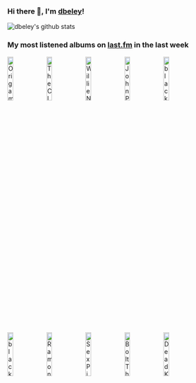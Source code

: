 ### Hi there 👋, I'm [dbeley](https://dbeley.ovh/en)!

![dbeley's github stats](https://github-readme-stats.vercel.app/api?username=dbeley)

### My most listened albums on [last.fm](https://www.last.fm/user/d_beley) in the last week

[<img src='https://lastfm.freetls.fastly.net/i/u/300x300/54a96475b1090425554502e2227986ac.jpg' width='16%' height='16%' alt='Origami Angel - Gami Gang'>](https://www.last.fm/music/origami%2bangel/gami%2bgang)&nbsp;
[<img src='https://lastfm.freetls.fastly.net/i/u/300x300/7d8eeb8f69e84736ab2cd659c03a1581.png' width='16%' height='16%' alt='The Clash - London Calling'>](https://www.last.fm/music/the%2bclash/london%2bcalling)&nbsp;
[<img src='https://lastfm.freetls.fastly.net/i/u/300x300/e519028471154fde5255accbb4e9e59d.jpg' width='16%' height='16%' alt='Willie Nelson - Red Headed Stranger'>](https://www.last.fm/music/willie%2bnelson/red%2bheaded%2bstranger)&nbsp;
[<img src='https://lastfm.freetls.fastly.net/i/u/300x300/f3dabb60279862c44fce1ab4f08ea985.jpg' width='16%' height='16%' alt='John Prine - John Prine'>](https://www.last.fm/music/john%2bprine/john%2bprine)&nbsp;
[<img src='https://lastfm.freetls.fastly.net/i/u/300x300/67a4d6e9f3425753c90e0eb0e2d19c7c.jpg' width='16%' height='16%' alt='black midi - Cavalcade'>](https://www.last.fm/music/black%2bmidi/cavalcade)&nbsp;
<br>
[<img src='https://lastfm.freetls.fastly.net/i/u/300x300/9903bae260baaa04c6177ebcac4b74bc.jpg' width='16%' height='16%' alt='black midi - Schlagenheim'>](https://www.last.fm/music/black%2bmidi/schlagenheim)&nbsp;
[<img src='https://lastfm.freetls.fastly.net/i/u/300x300/32b61b03e34a4e8a91d3bb0dea72a5b4.png' width='16%' height='16%' alt='Ramones - Ramones'>](https://www.last.fm/music/ramones/ramones)&nbsp;
[<img src='https://lastfm.freetls.fastly.net/i/u/300x300/206b79abadc4416a98fe4c8282d478f0.jpg' width='16%' height='16%' alt='Sex Pistols - Never Mind the Bollocks Here’s The Sex Pistols'>](https://www.last.fm/music/sex%2bpistols/never%2bmind%2bthe%2bbollocks%2bhere%25e2%2580%2599s%2bthe%2bsex%2bpistols)&nbsp;
[<img src='https://lastfm.freetls.fastly.net/i/u/300x300/a819f886c167076136f979af18bb4fda.jpg' width='16%' height='16%' alt='Bolt Thrower - Those Once Loyal'>](https://www.last.fm/music/bolt%2bthrower/those%2bonce%2bloyal)&nbsp;
[<img src='https://lastfm.freetls.fastly.net/i/u/300x300/89327a3809f40598d468347943da054d.png' width='16%' height='16%' alt='Dead Kennedys - Fresh Fruit for Rotting Vegetables'>](https://www.last.fm/music/dead%2bkennedys/fresh%2bfruit%2bfor%2brotting%2bvegetables)&nbsp;
<br>
